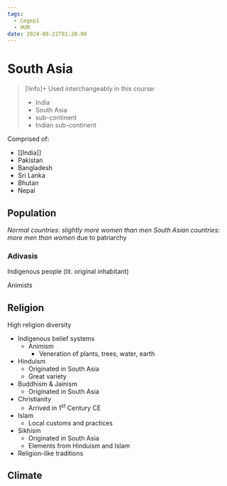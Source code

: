 ```yaml
---
tags:
  - Cegep1
  - HUM
date: 2024-08-21T01:20:00
---
```


# South Asia

> [!info]+
> Used interchangeably in this course:
> 
> - India
> - South Asia
> - sub-continent
> - Indian sub-continent

Comprised of:

- [[India]]
- Pakistan
- Bangladesh
- Sri Lanka
- Bhutan
- Nepal

## Population

*Normal countries*: *slightly more women than men*
*South Asian countries*: *more men than women* due to patriarchy

### Adivasis

Indigenous people (lit. original inhabitant)

Animists

## Religion

High religion diversity

- Indigenous belief systems
	- Animism
		- Veneration of plants, trees, water, earth
- Hinduism
	- Originated in South Asia
	- Great variety
- Buddhism & Jainism
	- Originated in South Asia
- Christianity
	- Arrived in 1<sup>st</sup> Century CE
- Islam
	- Local customs and practices
- Sikhism
	- Originated in South Asia
	- Elements from Hinduism and Islam
- Religion-like traditions

## Climate

